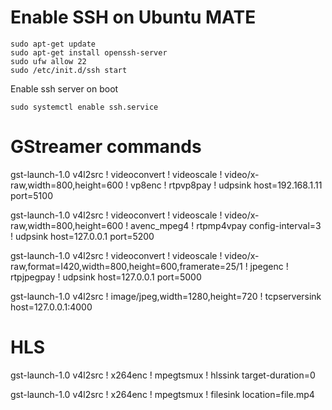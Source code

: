 # Enable SSH on Ubuntu MATE

```
sudo apt-get update
sudo apt-get install openssh-server
sudo ufw allow 22
sudo /etc/init.d/ssh start
```

Enable ssh server on boot

```
sudo systemctl enable ssh.service
```



# GStreamer commands

gst-launch-1.0 v4l2src ! videoconvert ! videoscale ! video/x-raw,width=800,height=600 ! vp8enc ! rtpvp8pay ! udpsink host=192.168.1.11 port=5100


gst-launch-1.0 v4l2src ! videoconvert ! videoscale ! video/x-raw,width=800,height=600 ! avenc_mpeg4 ! rtpmp4vpay config-interval=3 ! udpsink host=127.0.0.1 port=5200

gst-launch-1.0 v4l2src ! videoconvert ! videoscale ! video/x-raw,format=I420,width=800,height=600,framerate=25/1 ! jpegenc ! rtpjpegpay ! udpsink host=127.0.0.1 port=5000



gst-launch-1.0 v4l2src ! image/jpeg,width=1280,height=720 ! tcpserversink host=127.0.0.1:4000



# HLS

gst-launch-1.0 v4l2src ! x264enc ! mpegtsmux ! hlssink target-duration=0


gst-launch-1.0 v4l2src ! x264enc ! mpegtsmux ! filesink location=file.mp4